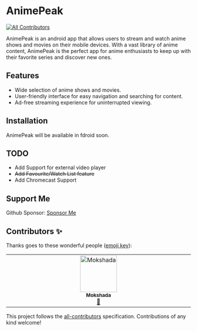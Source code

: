 # AnimePeak
<!-- ALL-CONTRIBUTORS-BADGE:START - Do not remove or modify this section -->
[![All Contributors](https://img.shields.io/badge/all_contributors-1-orange.svg?style=flat-square)](#contributors-)
<!-- ALL-CONTRIBUTORS-BADGE:END -->

AnimePeak is an android app that allows users to stream and watch anime shows and movies on their mobile devices. With a vast library of anime content, AnimePeak is the perfect app for anime enthusiasts to keep up with their favorite series and discover new ones.


## Features

- Wide selection of anime shows and movies.
- User-friendly interface for easy navigation and searching for content.
- Ad-free streaming experience for uninterrupted viewing.



## Installation

AnimePeak will be available in fdroid soon.

## TODO
- Add Support for external video player
- ~~Add Favourite/Watch List feature~~
- Add Chromecast Support

## Support Me
Github Sponsor: <a href=https://github.com/sponsors/prashasth-nair> Sponsor Me </a>





## Contributors ✨

Thanks goes to these wonderful people ([emoji key](https://allcontributors.org/docs/en/emoji-key)):

<!-- ALL-CONTRIBUTORS-LIST:START - Do not remove or modify this section -->
<!-- prettier-ignore-start -->
<!-- markdownlint-disable -->
<table>
  <tbody>
    <tr>
      <td align="center" valign="top" width="14.28%"><a href="https://github.com/Farisxyz"><img src="https://avatars.githubusercontent.com/u/110728806?v=4?s=100" width="100px;" alt="Mokshada"/><br /><sub><b>Mokshada</b></sub></a><br /><a href="#design-Farisxyz" title="Design">🎨</a></td>
    </tr>
  </tbody>
</table>

<!-- markdownlint-restore -->
<!-- prettier-ignore-end -->

<!-- ALL-CONTRIBUTORS-LIST:END -->

This project follows the [all-contributors](https://github.com/all-contributors/all-contributors) specification. Contributions of any kind welcome!